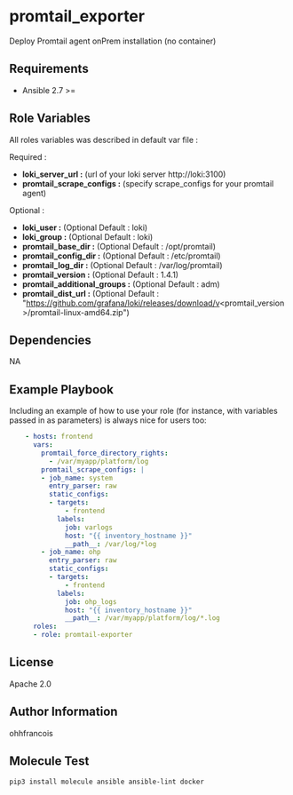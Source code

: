 promtail_exporter
=========

Deploy Promtail agent onPrem installation (no container)

Requirements
------------

- Ansible 2.7 >=

Role Variables
--------------

All roles variables was described in default var file :

Required :

- **loki_server_url :** (url of your loki server http://loki:3100)
- **promtail_scrape_configs :** (specify scrape_configs for your promtail agent)

Optional :

- **loki_user :**   (Optional Default : loki)
- **loki_group :**  (Optional Default : loki)
- **promtail_base_dir :** (Optional Default : /opt/promtail)
- **promtail_config_dir :** (Optional Default : /etc/promtail)
- **promtail_log_dir :** (Optional Default : /var/log/promtail)
- **promtail_version :** (Optional Default : 1.4.1)
- **promtail_additional_groups :** (Optional Default : adm)
- **promtail_dist_url :** (Optional Default : "https://github.com/grafana/loki/releases/download/v<promtail_version>/promtail-linux-amd64.zip")


Dependencies
------------

NA

Example Playbook
----------------

Including an example of how to use your role (for instance, with variables passed in as parameters) is always nice for users too:

```yaml
    - hosts: frontend
      vars:
        promtail_force_directory_rights:
          - /var/myapp/platform/log
        promtail_scrape_configs: |
        - job_name: system
          entry_parser: raw
          static_configs:
          - targets:
              - frontend
            labels:
              job: varlogs
              host: "{{ inventory_hostname }}"
              __path__: /var/log/*log
        - job_name: ohp
          entry_parser: raw
          static_configs:
          - targets:
              - frontend
            labels:
              job: ohp_logs
              host: "{{ inventory_hostname }}"
              __path__: /var/myapp/platform/log/*.log
      roles:
      - role: promtail-exporter
```



License
-------

Apache 2.0

Author Information
------------------

ohhfrancois

Molecule Test
------------------

```bash
pip3 install molecule ansible ansible-lint docker
```